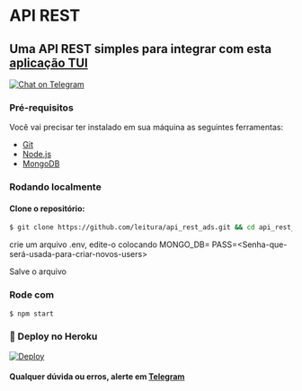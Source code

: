 # API REST

## Uma API REST simples para integrar com esta [aplicação TUI](https://github.com/leitura/client-api)

[![Chat on Telegram](https://img.shields.io/badge/Telegram-OMentalista-blue)](https://t.me/OMentalista)
### Pré-requisitos

Você vai precisar ter instalado em sua máquina as seguintes ferramentas:
- [Git](https://git-scm.com)
- [Node.js](https://nodejs.org/en/) 
- [MongoDB](https://cloud.mongodb.com/)


### Rodando localmente

#### Clone o repositório:
```bash
$ git clone https://github.com/leitura/api_rest_ads.git && cd api_rest_ads
```

crie um arquivo .env, edite-o colocando 
MONGO_DB=<URL-de-sua-database-do-MongoBD>
PASS=<Senha-que-será-usada-para-criar-novos-users>

Salve o arquivo

### Rode com
```bash
$ npm start
```

### 🤖 Deploy no Heroku
[![Deploy](https://www.herokucdn.com/deploy/button.svg)](https://heroku.com/deploy)


#### Qualquer dúvida ou erros, alerte em [Telegram](https://t.me/OMentalista)
